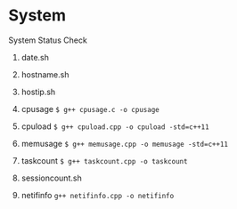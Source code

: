 # System
System Status Check

1) date.sh

2) hostname.sh

3) hostip.sh

4) cpusage
   `$ g++ cpusage.c -o cpusage`

5) cpuload
   `$ g++ cpuload.cpp -o cpuload -std=c++11`

6) memusage
   `$ g++ memusage.cpp -o memusage -std=c++11`

7) taskcount
   `$ g++ taskcount.cpp -o taskcount`

8) sessioncount.sh

9) netifinfo
   `g++ netifinfo.cpp -o netifinfo`
